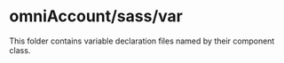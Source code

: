 # omniAccount/sass/var

This folder contains variable declaration files named by their component class.
